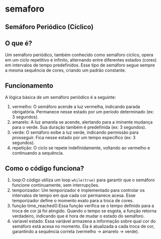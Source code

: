 # semaforo

## Semáforo Periódico (Cíclico)

## O que é?

Um semáforo periódico, também conhecido como semáforo cíclico, opera em um ciclo repetitivo e infinito, alternando entre diferentes estados (cores) em intervalos de tempo predefinidos. Esse tipo de semáforo segue sempre a mesma sequência de cores, criando um padrão constante.

## Funcionamento

A lógica básica de um semáforo periódico é a seguinte:

1. vermelho: O semáforo acende a luz vermelha, indicando parada obrigatória. Permanece nesse estado por um período determinado (ex: 3 segundos).
2. amarelo: A luz amarela se acende, alertando para a iminente mudança para o verde. Sua duração também é predefinida (ex: 3 segundos).
3. verde: O semáforo exibe a luz verde, indicando permissão para prosseguir. Fica nesse estado por um tempo específico (ex: 3 segundos).
4. repetição: O ciclo se repete indefinidamente, voltando ao vermelho e continuando a sequência.

## Como o código funciona?

1. loop:O código utiliza um loop `while(true)` para garantir que o semáforo funcione continuamente, sem interrupções.
2. temporizador: Um temporizador é implementado para controlar os intervalos de tempo em que cada cor permanece acesa. Esse temporizador define o momento exato para a troca de cores.
3. função time_reached():Essa função verifica se o tempo definido para a troca de cor já foi atingido. Quando o tempo se esgota, a função retorna verdadeiro, indicando que é hora de mudar o estado do semáforo.
4. variavel estado: Essa variável armazena a informação sobre qual cor do semáforo está acesa no momento. Ela é atualizada a cada troca de cor, garantindo a sequência correta (vermelho -> amarelo -> verde).

